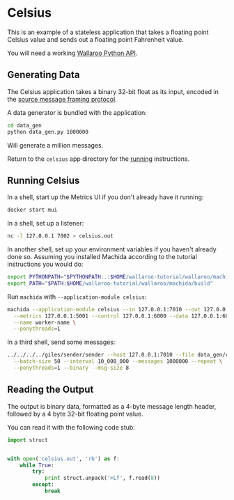 # Celsius

This is an example of a stateless application that takes a floating point Celsius value and sends out a floating point Fahrenheit value.

You will need a working [Wallaroo Python API](/book/python/intro.md).

## Generating Data

The Celsius application takes a binary 32-bit float as its input, encoded in the [source message framing protocol](/book/appendix/writing-your-own-feed.md#source-message-framing-protocol).

A data generator is bundled with the application:

```bash
cd data_gen
python data_gen.py 1000000
```

Will generate a million messages.

Return to the `celsius` app directory for the [running](#running) instructions.

## Running Celsius

In a shell, start up the Metrics UI if you don't already have it running:

```bash
docker start mui
```

In a shell, set up a listener:

```bash
nc -l 127.0.0.1 7002 > celsius.out
```

In another shell, set up your environment variables if you haven't already done so. Assuming you installed Machida according to the tutorial instructions you would do:

```bash
export PYTHONPATH="$PYTHONPATH:.:$HOME/wallaroo-tutorial/wallaroo/machida"
export PATH="$PATH:$HOME/wallaroo-tutorial/wallaroo/machida/build"
```

Run `machida` with `--application-module celsius`:

```bash
machida --application-module celsius --in 127.0.0.1:7010 --out 127.0.0.1:7002 \
  --metrics 127.0.0.1:5001 --control 127.0.0.1:6000 --data 127.0.0.1:6001 \
  --name worker-name \
  --ponythreads=1
```

In a third shell, send some messages:

```bash
../../../../giles/sender/sender --host 127.0.0.1:7010 --file data_gen/celsius.msg \
  --batch-size 50 --interval 10_000_000 --messages 1000000 --repeat \
  --ponythreads=1 --binary --msg-size 8
```

## Reading the Output

The output is binary data, formatted as a 4-byte message length header, followed by a 4 byte 32-bit floating point value.

You can read it with the following code stub:

```python
import struct


with open('celsius.out', 'rb') as f:
    while True:
        try:
            print struct.unpack('>Lf', f.read(8))
        except:
            break
```
